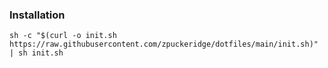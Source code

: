### Installation

`sh -c "$(curl -o init.sh https://raw.githubusercontent.com/zpuckeridge/dotfiles/main/init.sh)" | sh init.sh`
